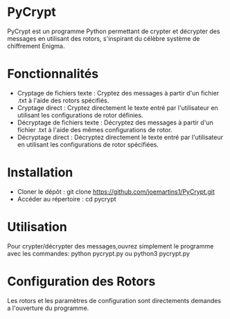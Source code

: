 # PyCrypt
PyCrypt est un programme Python permettant de crypter et décrypter des messages en utilisant des rotors, s'inspirant du célèbre système de chiffrement Enigma.

# Fonctionnalités
- Cryptage de fichiers texte : Cryptez des messages à partir d'un fichier .txt à l'aide des rotors spécifiés.
- Cryptage direct : Cryptez directement le texte entré par l'utilisateur en utilisant les configurations de rotor définies.
- Décryptage de fichiers texte : Décryptez des messages à partir d'un fichier .txt à l'aide des mêmes configurations de rotor.
- Décryptage direct : Décryptez directement le texte entré par l'utilisateur en utilisant les configurations de rotor spécifiées.
  
# Installation
- Cloner le dépôt : git clone https://github.com/joemartins1/PyCrypt.git
- Accéder au répertoire : cd pycrypt
  
# Utilisation
Pour crypter/décrypter des messages,ouvrez simplement le programme avec les commandes:
python pycrypt.py
ou
python3 pycrypt.py

# Configuration des Rotors
Les rotors et les paramètres de configuration sont directements demandes a l'ouverture du programme.
